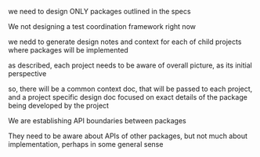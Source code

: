 we need to design ONLY packages outlined in the specs

We not designing a test coordination framework right now

we nedd to generate design notes and context for each of child projects where packages will be implemented

as described, each project needs to be aware of overall picture, as its initial perspective

so, there will be a common context doc, that will be passed to each project, and a project specific design doc focused
on exact details of the package being developed by the project

We are establishing API boundaries between packages

They need to be aware about APIs of other packages, but not much about implementation, perhaps in some general sense